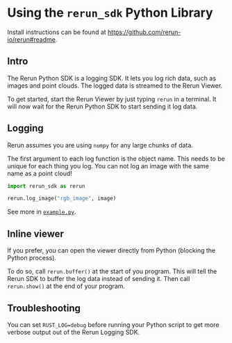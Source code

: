 # Using the `rerun_sdk` Python Library

Install instructions can be found at <https://github.com/rerun-io/rerun#readme>.

## Intro
The Rerun Python SDK is a logging SDK. It lets you log rich data, such as images and point clouds. The logged data is streamed to the Rerun Viewer.

To get started, start the Rerun Viewer by just typing `rerun` in a terminal. It will now wait for the Rerun Python SDK to start sending it log data.

## Logging
Rerun assumes you are using `numpy` for any large chunks of data.

The first argument to each log function is the object name. This needs to be unique for each thing you log. You can not log an image with the same name as a point cloud!

```python
import rerun_sdk as rerun

rerun.log_image("rgb_image", image)
```

See more in [`example.py`](./example.py).

## Inline viewer
If you prefer, you can open the viewer directly from Python (blocking the Python process).

To do so, call `rerun.buffer()` at the start of you program. This will tell the Rerun SDK to buffer the log data instead of sending it. Then call `rerun.show()` at the end of your program.

## Troubleshooting
You can set `RUST_LOG=debug` before running your Python script to get more verbose output out of the Rerun Logging SDK.
